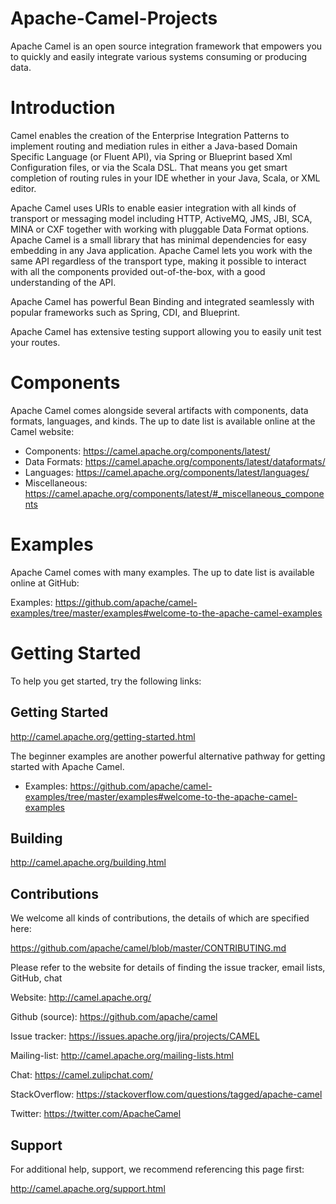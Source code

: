 # Apache-Camel-Projects
Apache Camel is an open source integration framework that empowers you to quickly and easily integrate various systems consuming or producing data.

# Introduction
Camel enables the creation of the Enterprise Integration Patterns to implement routing and mediation rules in either a Java-based Domain Specific Language (or Fluent API), via Spring or Blueprint based Xml Configuration files, or via the Scala DSL. That means you get smart completion of routing rules in your IDE whether in your Java, Scala, or XML editor.

Apache Camel uses URIs to enable easier integration with all kinds of transport or messaging model including HTTP, ActiveMQ, JMS, JBI, SCA, MINA or CXF together with working with pluggable Data Format options. Apache Camel is a small library that has minimal dependencies for easy embedding in any Java application. Apache Camel lets you work with the same API regardless of the transport type, making it possible to interact with all the components provided out-of-the-box, with a good understanding of the API.

Apache Camel has powerful Bean Binding and integrated seamlessly with popular frameworks such as Spring, CDI, and Blueprint.

Apache Camel has extensive testing support allowing you to easily unit test your routes.

# Components
Apache Camel comes alongside several artifacts with components, data formats, languages, and kinds. The up to date list is available online at the Camel website:

* Components: https://camel.apache.org/components/latest/
* Data Formats: https://camel.apache.org/components/latest/dataformats/
* Languages: https://camel.apache.org/components/latest/languages/
* Miscellaneous: https://camel.apache.org/components/latest/#_miscellaneous_components

# Examples
Apache Camel comes with many examples. The up to date list is available online at GitHub:

Examples: https://github.com/apache/camel-examples/tree/master/examples#welcome-to-the-apache-camel-examples
# Getting Started
To help you get started, try the following links:

## Getting Started

http://camel.apache.org/getting-started.html

The beginner examples are another powerful alternative pathway for getting started with Apache Camel.

* Examples: https://github.com/apache/camel-examples/tree/master/examples#welcome-to-the-apache-camel-examples
## Building

http://camel.apache.org/building.html

## Contributions

We welcome all kinds of contributions, the details of which are specified here:

https://github.com/apache/camel/blob/master/CONTRIBUTING.md

Please refer to the website for details of finding the issue tracker, email lists, GitHub, chat

Website: http://camel.apache.org/

Github (source): https://github.com/apache/camel

Issue tracker: https://issues.apache.org/jira/projects/CAMEL

Mailing-list: http://camel.apache.org/mailing-lists.html

Chat: https://camel.zulipchat.com/

StackOverflow: https://stackoverflow.com/questions/tagged/apache-camel

Twitter: https://twitter.com/ApacheCamel

## Support

For additional help, support, we recommend referencing this page first:

http://camel.apache.org/support.html
